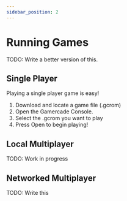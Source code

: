 ```yaml
---
sidebar_position: 2
---
```

# Running Games

TODO: Write a better version of this.

## Single Player

Playing a single player game is easy!

1. Download and locate a game file (.gcrom)
1. Open the Gamercade Console.
1. Select the .gcrom you want to play
1. Press Open to begin playing!

## Local Multiplayer

TODO: Work in progress

## Networked Multiplayer

TODO: Write this